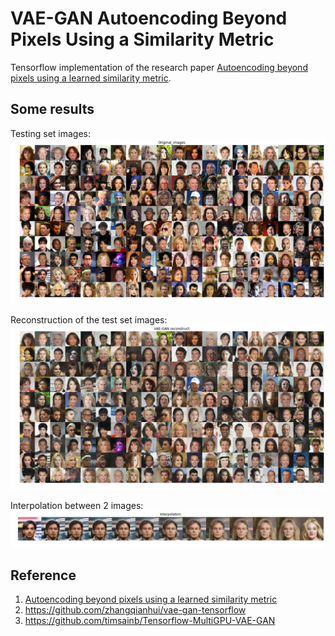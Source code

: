 # VAE-GAN Autoencoding Beyond Pixels Using a Similarity Metric

Tensorflow implementation of the research paper [Autoencoding beyond pixels using a learned similarity metric](https://arxiv.org/abs/1512.09300).

## Some results
Testing set images:
![test_set](imgs/ori.png)

Reconstruction of the test set images:
![reconstruct](imgs/vaegan.png)

Interpolation between 2 images:
![interpolate](imgs/interpolate.png)

## Reference
1. [Autoencoding beyond pixels using a learned similarity metric](https://arxiv.org/abs/1512.09300)
1. https://github.com/zhangqianhui/vae-gan-tensorflow
1. https://github.com/timsainb/Tensorflow-MultiGPU-VAE-GAN
